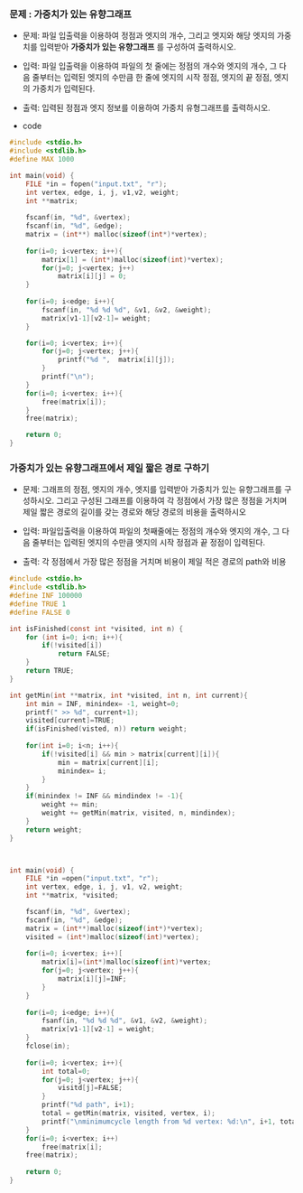

### 문제 : 가중치가 있는 유향그래프

* 문제: 파일 입출력을 이용하여 정점과 엣지의 개수, 그리고 엣지와 해당 엣지의 가중치를 입력받아 <b> 가중치가 있는 유향그래프</b> 를 구성하여 출력하시오.
* 입력: 파일 입출력을 이용하여 파일의 첫 줄에는 정점의 개수와 엣지의 개수, 그 다음 줄부터는 입력된 엣지의 수만큼 한 줄에 엣지의 시작 정점, 엣지의 끝 정점, 엣지의 가중치가 입력된다.
* 출력: 입력된 정점과 엣지 정보를 이용하여 가중치 유형그래프를 출력하시오. 

* code 

```c
#include <stdio.h> 
#include <stdlib.h>
#define MAX 1000

int main(void) {
    FILE *in = fopen("input.txt", "r");
    int vertex, edge, i, j, v1,v2, weight;
    int **matrix;
    
    fscanf(in, "%d", &vertex);
    fscanf(in, "%d", &edge);
    matrix = (int**) malloc(sizeof(int*)*vertex);
    
    for(i=0; i<vertex; i++){
        matrix[1] = (int*)malloc(sizeof(int)*vertex);
        for(j=0; j<vertex; j++) 
            matrix[i][j] = 0;
    }
    
    for(i=0; i<edge; i++){
        fscanf(in, "%d %d %d", &v1, &v2, &weight);
        matrix[v1-1][v2-1]= weight;
    }

    for(i=0; i<vertex; i++){
        for(j=0; j<vertex; j++){
            printf("%d ",  matrix[i][j]);
        }
        printf("\n");
    }
    for(i=0; i<vertex; i++){
        free(matrix[i]);
    }
    free(matrix);

    return 0;
}

```
### 가중치가 있는 유향그래프에서 제일 짧은 경로 구하기 
* 문제: 그래프의 정점, 엣지의 개수, 엣지를 입력받아 가중치가 있는 유향그래프를 구성하시오.
그리고 구성된 그래프를 이용하여 각 정점에서 가장 많은 정점을 거치며 제일 짧은 경로의 길이를 갖는 경로와 해당 경로의 비용을 출력하시오

* 입력: 파일입출력을 이용하여 파일의 첫째줄에는 정점의 개수와 엣지의 개수, 그 다음 줄부터는 입력된 엣지의 수만큼 엣지의 시작 정점과 끝 정점이 입력된다.
* 출력: 각 정점에서 가장 많은 정점을 거치며 비용이 제일 적은 경로의 path와 비용

```c
#include <stdio.h>
#include <stdlib.h>
#define INF 100000
#define TRUE 1
#define FALSE 0

int isFinished(const int *visited, int n) {
    for (int i=0; i<n; i++){
        if(!visited[i])
            return FALSE;
    }
    return TRUE;
}

int getMin(int **matrix, int *visited, int n, int current){
    int min = INF, minindex= -1, weight=0;
    printf(" >> %d", current+1);
    visited[current]=TRUE;
    if(isFinished(visted, n)) return weight;
    
    for(int i=0; i<n; i++){
        if(!visited[i] && min > matrix[current][i]){
            min = matrix[current][i];
            minindex= i;
        }
    }
    if(minindex != INF && mindindex != -1){
        weight += min;
        weight += getMin(matrix, visited, n, mindindex);
    }
    return weight;
}



int main(void) {
    FILE *in =open("input.txt", "r");
    int vertex, edge, i, j, v1, v2, weight;
    int **matrix, *visited;

    fscanf(in, "%d", &vertex);
    fscanf(in, "%d", &edge);
    matrix = (int**)malloc(sizeof(int*)*vertex);
    visited = (int*)malloc(sizeof(int)*vertex);
    
    for(i=0; i<vertex; i++)[
        matrix[i]=(int*)malloc(sizeof(int)*vertex;
        for(j=0; j<vertex; j++){
            matrix[i][j]=INF;
        }
    }
    
    for(i=0; i<edge; i++){
        fsanf(in, "%d %d %d", &v1, &v2, &weight);
        matrix[v1-1][v2-1] = weight;
    }
    fclose(in);
    
    for(i=0; i<vertex; i++){
        int total=0;
        for(j=0; j<vertex; j++){
            visitd[j]=FALSE;
        }
        printf("%d path", i+1);
        total = getMin(matrix, visited, vertex, i);
        printf("\nminimumcycle length from %d vertex: %d:\n", i+1, total);
    }
    for(i=0; i<vertex; i++)
        free(matrix[i];
    free(matrix);
    
    return 0;
}
```


